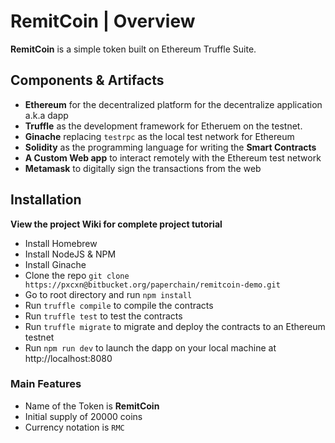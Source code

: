 # RemitCoin | Overview

**RemitCoin** is a simple token built on Ethereum Truffle Suite.

## Components & Artifacts

* **Ethereum** for the decentralized platform for the decentralize application a.k.a dapp
* **Truffle** as the development framework for Etheruem on the testnet.
* **Ginache** replacing `testrpc` as the local test network for Ethereum
* **Solidity** as the programming language for writing the **Smart Contracts**
* **A Custom Web app** to interact remotely with the Ethereum test network
* **Metamask** to digitally sign the transactions from the web

## Installation

**View the project Wiki for complete project tutorial**

* Install Homebrew
* Install NodeJS & NPM
* Install Ginache
* Clone the repo `git clone https://pxcxn@bitbucket.org/paperchain/remitcoin-demo.git`
* Go to root directory and run `npm install`
* Run `truffle compile` to compile the contracts
* Run `truffle test` to test the contracts
* Run `truffle migrate` to migrate and deploy the contracts to an Ethereum testnet
* Run `npm run dev` to launch the dapp on your local machine at http://localhost:8080

### Main Features
* Name of the Token is **RemitCoin**
* Initial supply of 20000 coins
* Currency notation is `RMC`

